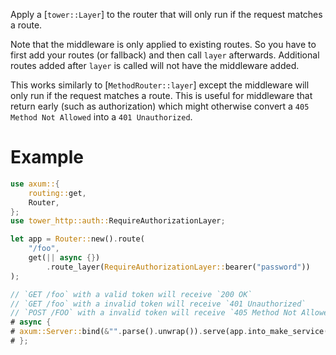 Apply a [`tower::Layer`] to the router that will only run if the request matches
a route.

Note that the middleware is only applied to existing routes. So you have to
first add your routes (or fallback) and then call `layer` afterwards. Additional
routes added after `layer` is called will not have the middleware added.

This works similarly to [`MethodRouter::layer`] except the middleware will only run if
the request matches a route. This is useful for middleware that return early
(such as authorization) which might otherwise convert a `405 Method Not Allowed` into a
`401 Unauthorized`.

# Example

```rust
use axum::{
    routing::get,
    Router,
};
use tower_http::auth::RequireAuthorizationLayer;

let app = Router::new().route(
    "/foo",
    get(|| async {})
        .route_layer(RequireAuthorizationLayer::bearer("password"))
);

// `GET /foo` with a valid token will receive `200 OK`
// `GET /foo` with a invalid token will receive `401 Unauthorized`
// `POST /FOO` with a invalid token will receive `405 Method Not Allowed`
# async {
# axum::Server::bind(&"".parse().unwrap()).serve(app.into_make_service()).await.unwrap();
# };
```
